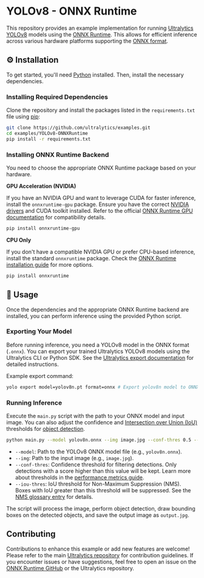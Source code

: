 # YOLOv8 - ONNX Runtime

This repository provides an example implementation for running [Ultralytics YOLOv8](https://docs.ultralytics.com/models/yolov8/) models using the [ONNX Runtime](https://onnxruntime.ai/). This allows for efficient inference across various hardware platforms supporting the [ONNX format](https://onnx.ai/).

## ⚙️ Installation

To get started, you'll need [Python](https://www.python.org/) installed. Then, install the necessary dependencies.

### Installing Required Dependencies

Clone the repository and install the packages listed in the `requirements.txt` file using [pip](https://pip.pypa.io/en/stable/):

```bash
git clone https://github.com/ultralytics/examples.git
cd examples/YOLOv8-ONNXRuntime
pip install -r requirements.txt
```

### Installing ONNX Runtime Backend

You need to choose the appropriate ONNX Runtime package based on your hardware.

**GPU Acceleration (NVIDIA)**

If you have an NVIDIA GPU and want to leverage CUDA for faster inference, install the `onnxruntime-gpu` package. Ensure you have the correct [NVIDIA drivers](https://www.nvidia.com/Download/index.aspx) and CUDA toolkit installed. Refer to the official [ONNX Runtime GPU documentation](https://onnxruntime.ai/docs/execution-providers/CUDA-ExecutionProvider.html) for compatibility details.

```bash
pip install onnxruntime-gpu
```

**CPU Only**

If you don't have a compatible NVIDIA GPU or prefer CPU-based inference, install the standard `onnxruntime` package. Check the [ONNX Runtime installation guide](https://onnxruntime.ai/docs/install/) for more options.

```bash
pip install onnxruntime
```

## 🚀 Usage

Once the dependencies and the appropriate ONNX Runtime backend are installed, you can perform inference using the provided Python script.

### Exporting Your Model

Before running inference, you need a YOLOv8 model in the ONNX format (`.onnx`). You can export your trained Ultralytics YOLOv8 models using the Ultralytics CLI or Python SDK. See the [Ultralytics export documentation](https://docs.ultralytics.com/modes/export/) for detailed instructions.

Example export command:

```bash
yolo export model=yolov8n.pt format=onnx # Export yolov8n model to ONNX
```

### Running Inference

Execute the `main.py` script with the path to your ONNX model and input image. You can also adjust the confidence and [Intersection over Union (IoU)](https://www.ultralytics.com/glossary/intersection-over-union-iou) thresholds for [object detection](https://docs.ultralytics.com/tasks/detect/).

```bash
python main.py --model yolov8n.onnx --img image.jpg --conf-thres 0.5 --iou-thres 0.5
```

- `--model`: Path to the YOLOv8 ONNX model file (e.g., `yolov8n.onnx`).
- `--img`: Path to the input image (e.g., `image.jpg`).
- `--conf-thres`: Confidence threshold for filtering detections. Only detections with a score higher than this value will be kept. Learn more about thresholds in the [performance metrics guide](https://docs.ultralytics.com/guides/yolo-performance-metrics/).
- `--iou-thres`: IoU threshold for Non-Maximum Suppression (NMS). Boxes with IoU greater than this threshold will be suppressed. See the [NMS glossary entry](https://www.ultralytics.com/glossary/non-maximum-suppression-nms) for details.

The script will process the image, perform object detection, draw bounding boxes on the detected objects, and save the output image as `output.jpg`.

## Contributing

Contributions to enhance this example or add new features are welcome! Please refer to the main [Ultralytics repository](https://github.com/ultralytics/ultralytics) for contribution guidelines. If you encounter issues or have suggestions, feel free to open an issue on the [ONNX Runtime GitHub](https://github.com/microsoft/onnxruntime) or the Ultralytics repository.
